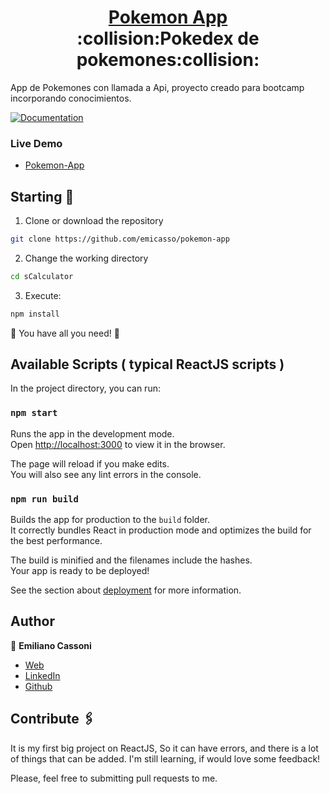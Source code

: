 <h1 align="center" style="border-bottom: none">
    <b>
        <a href="https://pokemonapp-ce.netlify.app/">Pokemon App</a><br>
    </b>
    :collision:Pokedex de pokemones:collision:<br>
</h1>

App de Pokemones con llamada a Api, proyecto creado para bootcamp incorporando conocimientos.

[![Documentation](https://img.shields.io/badge/documentation-yes-brightgreen.svg)](https://github.com/emicasso/pokemon-app)

### Live Demo
* [Pokemon-App](https://pokemonapp-ce.netlify.app/)

## Starting 🚀

1. Clone or download the repository 

```bash
git clone https://github.com/emicasso/pokemon-app
```
2. Change the working directory

```bash
cd sCalculator
```

3. Execute:

```bash
npm install
```

🌟 You have all you need! 🌟

## Available Scripts ( typical ReactJS scripts )

In the project directory, you can run:

### `npm start`

Runs the app in the development mode.\
Open [http://localhost:3000](http://localhost:3000) to view it in the browser.

The page will reload if you make edits.\
You will also see any lint errors in the console.

### `npm run build`

Builds the app for production to the `build` folder.\
It correctly bundles React in production mode and optimizes the build for the best performance.

The build is minified and the filenames include the hashes.\
Your app is ready to be deployed!

See the section about [deployment](https://facebook.github.io/create-react-app/docs/deployment) for more information.

## Author

👤 **Emiliano Cassoni**

* [Web](https://cedev.netlify.app/#/) 
* [LinkedIn](https://www.linkedin.com/in/emiliano-cassoni/)
* [Github](https://github.com/emicasso)

## Contribute 🖇️

It is my first big project on ReactJS, So it can have errors, and there is a lot of things that can be added. I'm still learning, if would love some feedback!

Please, feel free to submitting pull requests to me.